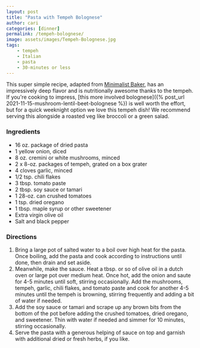```yaml
---
layout: post
title: "Pasta with Tempeh Bolognese"
author: cari
categories: [dinner]
permalink: /tempeh-bolognese/
image: assets/images/Tempeh-Bolognese.jpg
tags:
    - tempeh
    - Italian
    - pasta
    - 30-minutes or less
---
```


This super simple recipe, adapted from [Minimalist Baker](https://minimalistbaker.com/1-pan-tempeh-bolognese/#wprm-recipe-container-40804), has an impressively deep flavor and is nutritionally awesome thanks to the tempeh. If you're cooking to impress, [this more involved bolognese]({% post_url 2021-11-15-mushroom-lentil-beet-bolognese %}) is well worth the effort, but for a quick weeknight option we love this tempeh dish! We recommend serving this alongside a roasted veg like broccoli or a green salad.

<h3> Ingredients </h3>

- 16 oz. package of dried pasta
- 1 yellow onion, diced
- 8 oz. cremini or white mushrooms, minced
- 2 x 8-oz. packages of tempeh, grated on a box grater
- 4 cloves garlic, minced
- 1/2 tsp. chili flakes
- 3 tbsp. tomato paste
- 2 tbsp. soy sauce or tamari
- 1 28-oz. can crushed tomatoes
- 1 tsp. dried oregano
- 1 tbsp. maple syrup or other sweetener
- Extra virgin olive oil
- Salt and black pepper

<h3> Directions </h3>

1. Bring a large pot of salted water to a boil over high heat for the pasta. Once boiling, add the pasta and cook according to instructions until done, then drain and set aside.
2. Meanwhile, make the sauce. Heat a tbsp. or so of olive oil in a dutch oven or large pot over medium heat. Once hot, add the onion and saute for 4-5 minutes until soft, stirring occasionally. Add the mushrooms, tempeh, garlic, chili flakes, and tomato paste and cook for another 4-5 minutes until the tempeh is browning, stirring frequently and adding a bit of water if needed.
3. Add the soy sauce or tamari and scrape up any brown bits from the bottom of the pot before adding the crushed tomatoes, dried oregano, and sweetener. Thin with water if needed and simmer for 10 minutes, stirring occasionally.
4. Serve the pasta with a generous helping of sauce on top and garnish with additional dried or fresh herbs, if you like.